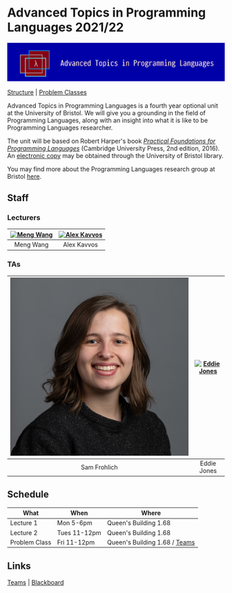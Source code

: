 # Advanced Topics in Programming Languages 2021/22

![Unit banner: a lambda in the style of Norton Commander](Images/ATiPL-nc-logo.png)

[Structure](Structure.md) | [Problem Classes](ProblemClasses.md)

Advanced Topics in Programming Languages is a fourth year optional unit at the University of Bristol. We will give you a grounding in the field of Programming Languages, along with an insight into what it is like to be Programming Languages researcher.

The unit will be based on Robert Harper's book [_Practical Foundations for
Programming Languages_](https://www.cs.cmu.edu/~rwh/pfpl/) (Cambridge
University Press, 2nd edition, 2016). An [electronic
copy](https://bris.on.worldcat.org/v2/oclc/958542871) may be obtained through
the University of Bristol library.

You may find more about the Programming Languages research group at Bristol [here](https://bristolpl.github.io/).



## Staff

### Lecturers

| [![Meng Wang](Images/Staff/Meng.png#face)](https://mengwangoxf.github.io/) | [![Alex Kavvos](Images/Staff/Alex.jpg#face)](https://www.lambdabetaeta.eu/) |
| :-------------------------------:   | :------------------------------------:|
| Meng Wang                           | Alex Kavvos                           |

### TAs

| [![Sam Frohlich](Images/Staff/Sam.jpg#face)](https://samfrohlich.github.io/) | [![Eddie Jones](Images/Staff/Eddie.png#face)](https://ec-jones.github.io/)             |
| :------------------------:   | :-------------------------------------------:|
| Sam Frohlich                 | Eddie Jones                                  |


## Schedule

| What          | When          | Where                         |
|---------------|---------------|-------------------------------|
| Lecture 1     | Mon  5-6pm    | Queen's Building 1.68         |
| Lecture 2     | Tues 11-12pm  | Queen's Building 1.68         |
| Problem Class | Fri  11-12pm  | Queen's Building 1.68 / [Teams](https://teams.microsoft.com/l/team/19%3aYLl8cZ1LVsO2bu8XXjE8QTc7WUPHgPZGzPmXUGdID-k1%40thread.tacv2/conversations?groupId=68f87e2e-dfc5-48c2-b267-49f1769e1c29&tenantId=b2e47f30-cd7d-4a4e-a5da-b18cf1a4151b) |

## Links

[Teams](https://teams.microsoft.com/l/team/19%3aYLl8cZ1LVsO2bu8XXjE8QTc7WUPHgPZGzPmXUGdID-k1%40thread.tacv2/conversations?groupId=68f87e2e-dfc5-48c2-b267-49f1769e1c29&tenantId=b2e47f30-cd7d-4a4e-a5da-b18cf1a4151b)
| [Blackboard](https://www.ole.bris.ac.uk/webapps/blackboard/content/listContent.jsp?course_id=_247635_1&content_id=_5940717_1)